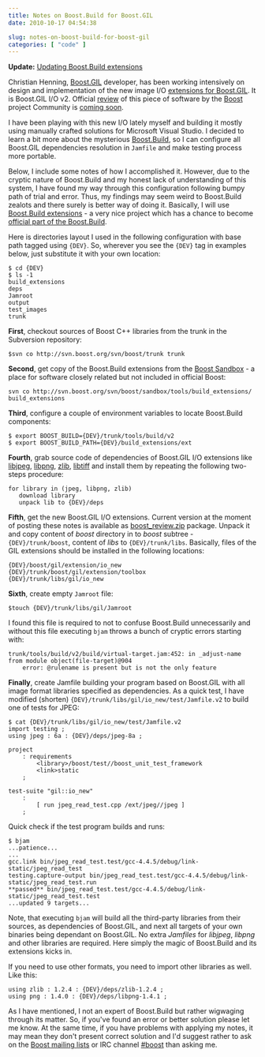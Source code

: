 ```yaml
---
title: Notes on Boost.Build for Boost.GIL
date: 2010-10-17 04:54:38

slug: notes-on-boost-build-for-boost-gil
categories: [ "code" ]
---
```


**Update:** [Updating Boost.Build extensions](/?p=2113)


Christian Henning, [Boost.GIL](http://www.boost.org/libs/gil) developer, has been working intensively on design and implementation of the new image I/O [extensions for Boost.GIL](http://code.google.com/p/gil-contributions/). It is Boost.GIL I/O v2. Official [review](http://www.boost.org/community/reviews.html) of this piece of software by the [Boost](http://boost.org) project Community is [coming soon](http://www.boost.org/community/review_schedule.html).


I have been playing with this new I/O lately myself and building it mostly using manually crafted solutions for Microsoft Visual Studio.
I decided to learn a bit more about the mysterious [Boost.Build](http://www.boost.org/doc/tools/build/index.html), so I can configure all Boost.GIL dependencies resolution in `Jamfile` and make testing process more portable.


Below, I include some notes of how I accomplished it. However, due to the cryptic nature of Boost.Build and my honest lack of understanding of this system, I have found my way through this configuration following bumpy path of trial and error. Thus, my findings may seem
weird to Boost.Build zealots and there surely is better way of doing it. Basically, I will use [Boost.Build extensions](http://svn.boost.org/svn/boost/sandbox/tools/build_extensions/) - a very nice project which has a chance to become [official part of the Boost.Build](http://lists.boost.org/Archives/boost/2010/10/171618.php).


Here is directories layout I used in the following configuration with base path tagged using `{DEV}`. So, wherever you see the `{DEV}` tag in examples below, just substitute it with your own location:

    
```
$ cd {DEV}
$ ls -1
build_extensions
deps
Jamroot
output
test_images
trunk
```


**First**, checkout sources of Boost C++ libraries from the trunk in the Subversion repository:


```
$svn co http://svn.boost.org/svn/boost/trunk trunk
```


**Second**, get copy of the Boost.Build extensions from the [Boost Sandbox](http://www.boost.org/community/sandbox.html) - a place for software closely related but not included in official Boost:

   
```
svn co http://svn.boost.org/svn/boost/sandbox/tools/build_extensions/ build_extensions
```


**Third**, configure a couple of environment variables to locate Boost.Build components:


```
$ export BOOST_BUILD={DEV}/trunk/tools/build/v2
$ export BOOST_BUILD_PATH={DEV}/build_extensions/ext
```


**Fourth**, grab source code of dependencies of Boost.GIL I/O extensions like [libjpeg](http://www.ijg.org/), [libpng](http://libpng.org/), [zlib](http://zlib.net/), [libtiff](http://www.remotesensing.org/libtiff/) and install them by repeating the following two-steps procedure:

    
```    
for library in (jpeg, libpng, zlib)
   download library
   unpack lib to {DEV}/deps
```


**Fifth**, get the new Boost.GIL I/O extensions. Current version at the moment of posting these notes is available as [boost_review.zip](http://code.google.com/p/gil-contributions/downloads/detail?name=boost_review.zip&can=2&q=) package. Unpack it and copy content of _boost_ directory in to _boost_ subtree - `{DEV}/trunk/boost`, content of _libs_ to `{DEV}/trunk/libs`. Basically, files of the GIL extensions should be installed in the following locations:

    
```
{DEV}/boost/gil/extension/io_new
{DEV}/trunk/boost/gil/extension/toolbox
{DEV}/trunk/libs/gil/io_new
```


**Sixth**, create empty `Jamroot` file:

```
$touch {DEV}/trunk/libs/gil/Jamroot
```


I found this file is required to not to confuse Boost.Build unnecessarily and without this file executing `bjam` throws a bunch of cryptic errors starting with:

    
```
trunk/tools/build/v2/build/virtual-target.jam:452: in _adjust-name from module object(file-target)@904
    error: @rulename is present but is not the only feature
```


**Finally**, create Jamfile building your program based on Boost.GIL with all image format libraries specified as dependencies. As a quick test, I have modified (shorten) `{DEV}/trunk/libs/gil/io_new/test/Jamfile.v2` to build one of tests for JPEG:

    
```    
$ cat {DEV}/trunk/libs/gil/io_new/test/Jamfile.v2
import testing ;
using jpeg : 6a : {DEV}/deps/jpeg-8a ;

project
    : requirements
        <library>/boost/test//boost_unit_test_framework
        <link>static
    ;

test-suite "gil::io_new"
    :
        [ run jpeg_read_test.cpp /ext/jpeg//jpeg ]
    ;
```


Quick check if the test program builds and runs:

    
```
$ bjam
...patience...
...
gcc.link bin/jpeg_read_test.test/gcc-4.4.5/debug/link-static/jpeg_read_test
testing.capture-output bin/jpeg_read_test.test/gcc-4.4.5/debug/link-static/jpeg_read_test.run
**passed** bin/jpeg_read_test.test/gcc-4.4.5/debug/link-static/jpeg_read_test.test
...updated 9 targets...
```


Note, that executing `bjam` will build all the third-party libraries from their sources, as dependencies of Boost.GIL, and next all targets of your own binaries being dependant on Boost.GIL. No extra _Jamfiles_ for _libjpeg_, _libpng_ and other libraries are required. Here simply the magic of Boost.Build and its extensions kicks in.


If you need to use other formats, you need to import other libraries as well. Like this:

    
```
using zlib : 1.2.4 : {DEV}/deps/zlib-1.2.4 ;
using png : 1.4.0 : {DEV}/deps/libpng-1.4.1 ;
```


As I have mentioned, I not an expert of Boost.Build but rather wigwaging through its matter. So, if you've found an error or better solution please let me know. At the same time, if you have problems with applying my notes, it may mean they don't present correct solution and I'd suggest rather to ask on the [Boost mailing lists](http://lists.boost.org/) or IRC channel [#boost](irc://irc.freenode.net/boost) than asking me.
